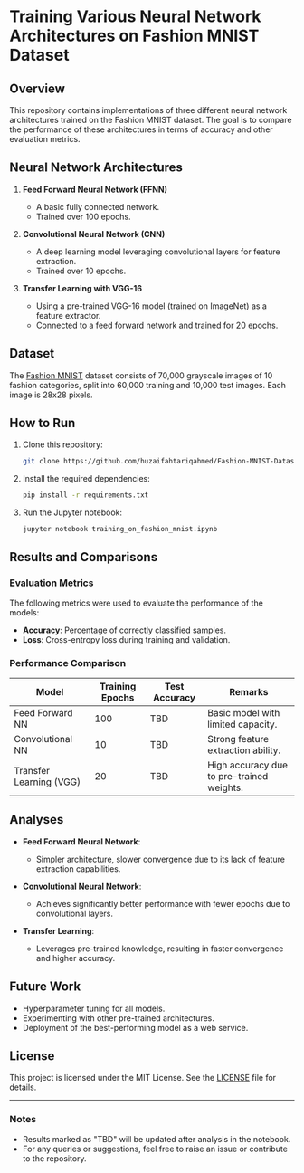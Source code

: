 # Training Various Neural Network Architectures on Fashion MNIST Dataset

## Overview
This repository contains implementations of three different neural network architectures trained on the Fashion MNIST dataset. The goal is to compare the performance of these architectures in terms of accuracy and other evaluation metrics.

## Neural Network Architectures
1. **Feed Forward Neural Network (FFNN)**
   - A basic fully connected network.
   - Trained over 100 epochs.

2. **Convolutional Neural Network (CNN)**
   - A deep learning model leveraging convolutional layers for feature extraction.
   - Trained over 10 epochs.

3. **Transfer Learning with VGG-16**
   - Using a pre-trained VGG-16 model (trained on ImageNet) as a feature extractor.
   - Connected to a feed forward network and trained for 20 epochs.

## Dataset
The [Fashion MNIST](https://github.com/zalandoresearch/fashion-mnist) dataset consists of 70,000 grayscale images of 10 fashion categories, split into 60,000 training and 10,000 test images. Each image is 28x28 pixels.

## How to Run
1. Clone this repository:
   ```bash
   git clone https://github.com/huzaifahtariqahmed/Fashion-MNIST-Dataset-Based-Training-Of-Various-Neural-Network-Architectures.git
   ```
2. Install the required dependencies:
   ```bash
   pip install -r requirements.txt
   ```
3. Run the Jupyter notebook:
   ```bash
   jupyter notebook training_on_fashion_mnist.ipynb
   ```

## Results and Comparisons
### Evaluation Metrics
The following metrics were used to evaluate the performance of the models:
- **Accuracy**: Percentage of correctly classified samples.
- **Loss**: Cross-entropy loss during training and validation.

### Performance Comparison
| Model                  | Training Epochs | Test Accuracy | Remarks                             |
|------------------------|-----------------|---------------|-------------------------------------|
| Feed Forward NN        | 100             | TBD           | Basic model with limited capacity.  |
| Convolutional NN       | 10              | TBD           | Strong feature extraction ability.  |
| Transfer Learning (VGG)| 20              | TBD           | High accuracy due to pre-trained weights. |

## Analyses
- **Feed Forward Neural Network**:
  - Simpler architecture, slower convergence due to its lack of feature extraction capabilities.

- **Convolutional Neural Network**:
  - Achieves significantly better performance with fewer epochs due to convolutional layers.

- **Transfer Learning**:
  - Leverages pre-trained knowledge, resulting in faster convergence and higher accuracy.
  
## Future Work
- Hyperparameter tuning for all models.
- Experimenting with other pre-trained architectures.
- Deployment of the best-performing model as a web service.

## License
This project is licensed under the MIT License. See the [LICENSE](LICENSE) file for details.

---

### Notes
- Results marked as "TBD" will be updated after analysis in the notebook.
- For any queries or suggestions, feel free to raise an issue or contribute to the repository.

